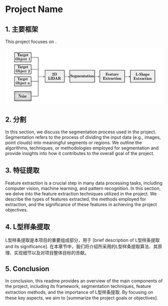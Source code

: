 # Project Name

## 1. 主要框架

This project focuses on .

![Framework Diagram](Assets/frame.PNG)


## 2. 分割

In this section, we discuss the segmentation process used in the project. Segmentation refers to the process of dividing the input data (e.g., images, point clouds) into meaningful segments or regions. We outline the algorithms, techniques, or methodologies employed for segmentation and provide insights into how it contributes to the overall goal of the project.

## 3. 特征提取

Feature extraction is a crucial step in many data processing tasks, including computer vision, machine learning, and pattern recognition. In this section, we delve into the feature extraction techniques utilized in the project. We describe the types of features extracted, the methods employed for extraction, and the significance of these features in achieving the project objectives.

## 4. L型样条提取

L型样条提取是本项目的重要组成部分，用于 [brief description of L型样条提取 and its significance]. 在本章节中，我们将介绍所采用的L型样条提取算法、其原理、实现细节以及对项目整体目标的贡献。

## 5. Conclusion

In conclusion, this readme provides an overview of the main components of the project, including its framework, segmentation techniques, feature extraction methods, and the importance of L型样条提取. By focusing on these key aspects, we aim to [summarize the project goals or objectives].

